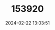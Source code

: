 ---
title: "153920"
category: "Cambarus distans"
draft: false
date: 2024-02-22 13:03:51
languages:
  English: ["Boxclaw Crayfish"]
---